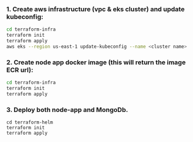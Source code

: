 ### 1. Create aws infrastructure (vpc & eks cluster) and update kubeconfig:
```sh
cd terraform-infra
terraform init
terraform apply
aws eks --region us-east-1 update-kubeconfig --name <cluster name>
```
### 2. Create node app docker image (this will return the image ECR url):
```sh
cd terraform-infra
terraform init
terraform apply
```
### 3. Deploy both node-app and MongoDb.
```
cd terraform-helm
terraform init
terraform apply
```
